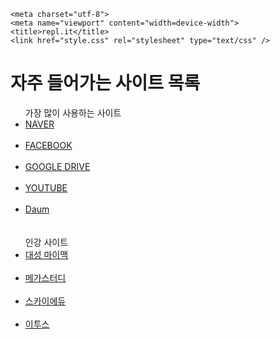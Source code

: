 
<html>
  <head>

    <meta charset="utf-8">
    <meta name="viewport" content="width=device-width">
    <title>repl.it</title>
    <link href="style.css" rel="stylesheet" type="text/css" />
  </head>
  
  <body>

<div>
  <h1>자주 들어가는 사이트 목록</h1>
<ul>
  <h>  
  가장 많이 사용하는 사이트
  <h>
    <li><a href="https://www.naver.com">NAVER </a></li><br>
    <li><a href="https://www.facebook.com">FACEBOOK</a></li><br>
    <li><a href="https://www.google.com">GOOGLE DRIVE</a></li><br>
    <li><a href="https://www.youtube.com">YOUTUBE</a></li><br>
    <li><a href="https://www.daum.com">Daum</a></li><br><br>
 
  <h>  
  인강 사이트
  <h>
     <li><a href="http://www.mimacstudy.com/main/main.ds">대성 마이맥</a></li><br>
     <li><a href="http://www.megastudy.net/">메가스터디</a></li><br>
     <li><a href="https://skyedu.conects.com/go3/main">스카이에듀</a></li><br>
     <li><a href="https://www.etoos.com/home/default.asp">이투스</a></li><br>



<!-- #3CB371 - 연초 
    8B00FF - 보라
-->
